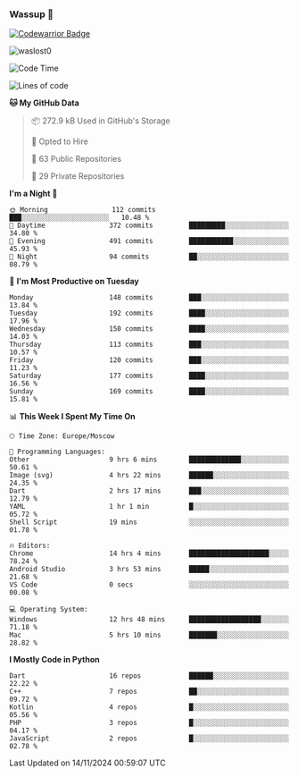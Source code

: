### Wassup 👋

[![Codewarrior Badge](https://www.codewars.com/users/waslost/badges/small)](https://www.codewars.com/users/waslost)

<p align="left"> <img src="https://komarev.com/ghpvc/?username=waslost0" alt="waslost0" /></p>

<!--START_SECTION:waka-->
![Code Time](http://img.shields.io/badge/Code%20Time-5%2C040%20hrs%2016%20mins-blue)

![Lines of code](https://img.shields.io/badge/From%20Hello%20World%20I%27ve%20Written-1.5%20million%20lines%20of%20code-blue)

**🐱 My GitHub Data** 

> 📦 272.9 kB Used in GitHub's Storage 
 > 
> 💼 Opted to Hire
 > 
> 📜 63 Public Repositories 
 > 
> 🔑 29 Private Repositories 
 > 
**I'm a Night 🦉** 

```text
🌞 Morning                112 commits         ███░░░░░░░░░░░░░░░░░░░░░░   10.48 % 
🌆 Daytime                372 commits         █████████░░░░░░░░░░░░░░░░   34.80 % 
🌃 Evening                491 commits         ███████████░░░░░░░░░░░░░░   45.93 % 
🌙 Night                  94 commits          ██░░░░░░░░░░░░░░░░░░░░░░░   08.79 % 
```
📅 **I'm Most Productive on Tuesday** 

```text
Monday                   148 commits         ███░░░░░░░░░░░░░░░░░░░░░░   13.84 % 
Tuesday                  192 commits         ████░░░░░░░░░░░░░░░░░░░░░   17.96 % 
Wednesday                150 commits         ████░░░░░░░░░░░░░░░░░░░░░   14.03 % 
Thursday                 113 commits         ███░░░░░░░░░░░░░░░░░░░░░░   10.57 % 
Friday                   120 commits         ███░░░░░░░░░░░░░░░░░░░░░░   11.23 % 
Saturday                 177 commits         ████░░░░░░░░░░░░░░░░░░░░░   16.56 % 
Sunday                   169 commits         ████░░░░░░░░░░░░░░░░░░░░░   15.81 % 
```


📊 **This Week I Spent My Time On** 

```text
🕑︎ Time Zone: Europe/Moscow

💬 Programming Languages: 
Other                    9 hrs 6 mins        █████████████░░░░░░░░░░░░   50.61 % 
Image (svg)              4 hrs 22 mins       ██████░░░░░░░░░░░░░░░░░░░   24.35 % 
Dart                     2 hrs 17 mins       ███░░░░░░░░░░░░░░░░░░░░░░   12.79 % 
YAML                     1 hr 1 min          █░░░░░░░░░░░░░░░░░░░░░░░░   05.72 % 
Shell Script             19 mins             ░░░░░░░░░░░░░░░░░░░░░░░░░   01.78 % 

🔥 Editors: 
Chrome                   14 hrs 4 mins       ████████████████████░░░░░   78.24 % 
Android Studio           3 hrs 53 mins       █████░░░░░░░░░░░░░░░░░░░░   21.68 % 
VS Code                  0 secs              ░░░░░░░░░░░░░░░░░░░░░░░░░   00.08 % 

💻 Operating System: 
Windows                  12 hrs 48 mins      ██████████████████░░░░░░░   71.18 % 
Mac                      5 hrs 10 mins       ███████░░░░░░░░░░░░░░░░░░   28.82 % 
```

**I Mostly Code in Python** 

```text
Dart                     16 repos            ██████░░░░░░░░░░░░░░░░░░░   22.22 % 
C++                      7 repos             ██░░░░░░░░░░░░░░░░░░░░░░░   09.72 % 
Kotlin                   4 repos             █░░░░░░░░░░░░░░░░░░░░░░░░   05.56 % 
PHP                      3 repos             █░░░░░░░░░░░░░░░░░░░░░░░░   04.17 % 
JavaScript               2 repos             █░░░░░░░░░░░░░░░░░░░░░░░░   02.78 % 
```




 Last Updated on 14/11/2024 00:59:07 UTC
<!--END_SECTION:waka-->

